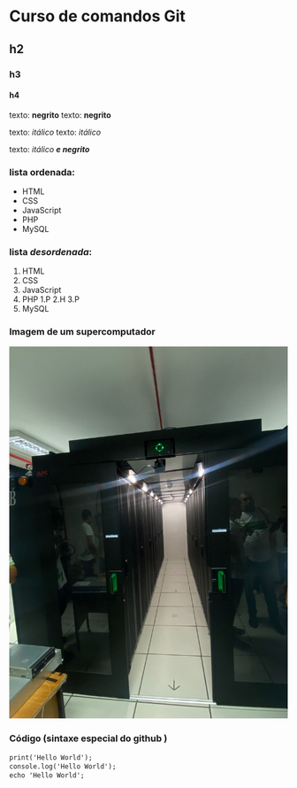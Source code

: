 # Curso de comandos Git
## h2
### h3
#### h4 

texto: **negrito**
texto: __negrito__

texto: *itálico*
texto: _itálico_


texto: _itálico **e negrito**_

### lista **ordenada**:

* HTML
* CSS
* JavaScript
* PHP
* MySQL

### lista *desordenada*:

1. HTML
2. CSS
3. JavaScript
4. PHP
    1.P
    2.H
    3.P
5. MySQL

### Imagem de um supercomputador
![super computador](supercomputador.jpeg)

### Código (sintaxe especial do github )
```
print('Hello World');
console.log('Hello World');
echo 'Hello World';

```
